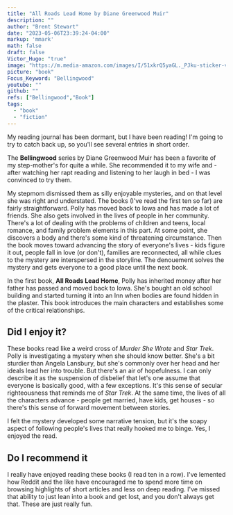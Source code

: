 ```yaml
---
title: "All Roads Lead Home by Diane Greenwood Muir"
description: ""
author: "Brent Stewart"
date: "2023-05-06T23:39:24-04:00"
markup: 'mmark'
math: false
draft: false
Victor_Hugo: "true"
image: "https://m.media-amazon.com/images/I/51xkrQ5yaGL._PJku-sticker-v7,TopRight,0,-50._SY300_.jpg"
picture: "book"
Focus_Keyword: "Bellingwood"
youtube: ""
github: ""
refs: ["Bellingwood","Book"]
tags:
  - "book"
  - "fiction"
---
```


 My reading journal has been dormant, but I have been reading!  I'm going to try to catch back up, so you'll see several entries in short order.

 The __Bellingwood__ series by Diane Greenwood Muir has been a favorite of my step-mother's for quite a while.  She recommended it to my wife and - after watching her rapt reading and listening to her laugh in bed - I was convinced to try them.
 
 My stepmom dismissed them as silly enjoyable mysteries, and on that level she was right and understated.  The books (I've read the first ten so far) are fairly straightforward.  Polly has moved back to Iowa and has made a lot of friends.  She also gets involved in the lives of people in her community.  There's a lot of dealing with the problems of children and teens, local romance, and family problem elements in this part.  At some point, she discovers a body and there's some kind of threatening circumstance.  Then the book moves toward advancing the story of everyone's lives - kids figure it out, people fall in love (or don't), families are reconnected, all while clues to the mystery are interspersed in the storyline.  The denouement solves the mystery and gets everyone to a good place until the next book.

 In the first book, __All Roads Lead Home__, Polly has inherited money after her father has passed and moved back to Iowa.  She's bought an old school building and started turning it into an Inn when bodies are found hidden in the plaster.  This book introduces the main characters and establishes some of the critical relationships.

## Did I enjoy it?
 These books read like a weird cross of _Murder She Wrote_ and _Star Trek_.  Polly is investigating a mystery when she should know better.  She's a bit sturdier than Angela Lansbury, but she's commonly over her head and her ideals lead her into trouble.  But there's an air of hopefulness.  I can only describe it as the suspension of disbelief that let's one assume that everyone is basically good, with a few exceptions.  It's this sense of secular righteousness that reminds me of _Star Trek_.  At the same time, the lives of all the characters advance - people get married, have kids, get houses - so there's this sense of forward movement between stories.

 I felt the mystery developed some narrative tension, but it's the soapy aspect of following people's lives that really hooked me to binge.  Yes, I enjoyed the read.

 ## Do I recommend it
 I really have enjoyed reading these books (I read ten in a row).  I've lemented how Reddit and the like have encouraged me to spend more time on browsing highlights of short articles and less on deep reading.  I've missed that ability to just lean into a book and get lost, and you don't always get that.  These are just really fun.  